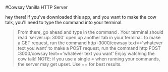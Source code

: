 #Cowsay Vanilla HTTP Server

hey there! if you've downloaded this app, and you want to make the cow talk, you'll need to type the command <npm i node cowsay> into your terminal.  
>From there, go ahead and type in the command <node server.js>. Your terminal should read 'server up: 3000'
>open up another tab in your terminal. 
  >to make a GET request, run the command http :3000/cowsay text=='whatever text you want'
  >to make a POST request, run the command http POST :3000/cowsay text=='whatever text you want'
>Enjoy watching the cow talk!
>NOTE: if you use a single = when running your commands, the server may get upset. Use == for best results. 
